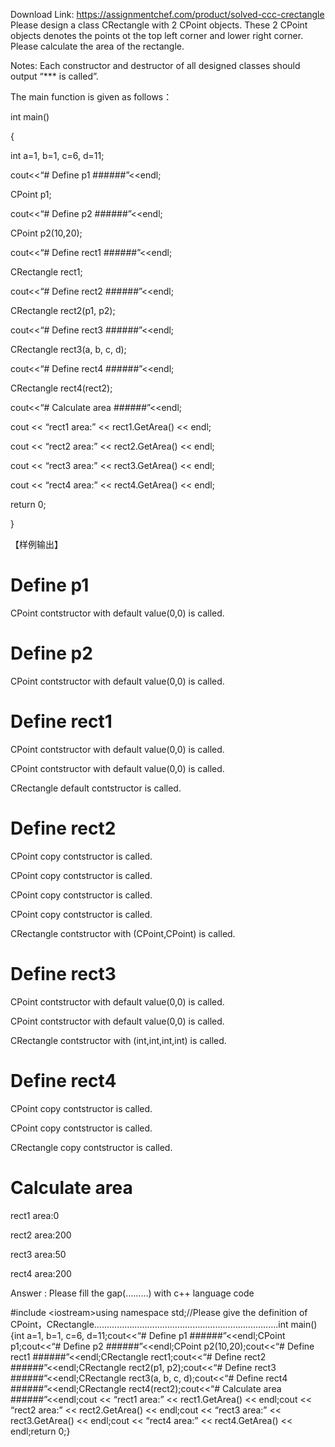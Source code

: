 Download Link: https://assignmentchef.com/product/solved-ccc-crectangle
<br>
Please design a class CRectangle with 2 CPoint objects. These 2 CPoint objects denotes the points ot the top left corner and lower right corner. Please calculate the area of the rectangle.

Notes: Each constructor and destructor of all designed classes should output “*** is called”.

The main function is given as follows：

int main()

{

int a=1, b=1, c=6, d=11;

cout&lt;&lt;“# Define p1 ######”&lt;&lt;endl;

CPoint p1;

cout&lt;&lt;“# Define p2 ######”&lt;&lt;endl;

CPoint p2(10,20);

cout&lt;&lt;“# Define rect1 ######”&lt;&lt;endl;

CRectangle rect1;

cout&lt;&lt;“# Define rect2 ######”&lt;&lt;endl;

CRectangle rect2(p1, p2);

cout&lt;&lt;“# Define rect3 ######”&lt;&lt;endl;

CRectangle rect3(a, b, c, d);

cout&lt;&lt;“# Define rect4 ######”&lt;&lt;endl;

CRectangle rect4(rect2);

cout&lt;&lt;“# Calculate area ######”&lt;&lt;endl;

cout &lt;&lt; “rect1 area:” &lt;&lt; rect1.GetArea() &lt;&lt; endl;

cout &lt;&lt; “rect2 area:” &lt;&lt; rect2.GetArea() &lt;&lt; endl;

cout &lt;&lt; “rect3 area:” &lt;&lt; rect3.GetArea() &lt;&lt; endl;

cout &lt;&lt; “rect4 area:” &lt;&lt; rect4.GetArea() &lt;&lt; endl;

return 0;

}

【样例输出】

# Define p1 ######

CPoint contstructor with default value(0,0) is called.

# Define p2 ######

CPoint contstructor with default value(0,0) is called.

# Define rect1 ######

CPoint contstructor with default value(0,0) is called.

CPoint contstructor with default value(0,0) is called.

CRectangle default contstructor is called.

# Define rect2 ######

CPoint copy contstructor is called.

CPoint copy contstructor is called.

CPoint copy contstructor is called.

CPoint copy contstructor is called.

CRectangle contstructor with (CPoint,CPoint) is called.

# Define rect3 ######

CPoint contstructor with default value(0,0) is called.

CPoint contstructor with default value(0,0) is called.

CRectangle contstructor with (int,int,int,int) is called.

# Define rect4 ######

CPoint copy contstructor is called.

CPoint copy contstructor is called.

CRectangle copy contstructor is called.

# Calculate area ######

rect1 area:0

rect2 area:200

rect3 area:50

rect4 area:200

Answer : Please fill the gap(………) with c++ language code

#include  &lt;iostream&gt;using  namespace  std;//Please  give  the  definition  of  CPoint，CRectangle……………………………………………………………….int  main(){int  a=1,  b=1,  c=6,  d=11;cout&lt;&lt;“#  Define  p1  ######”&lt;&lt;endl;CPoint  p1;cout&lt;&lt;“#  Define  p2  ######”&lt;&lt;endl;CPoint  p2(10,20);cout&lt;&lt;“#  Define  rect1  ######”&lt;&lt;endl;CRectangle  rect1;cout&lt;&lt;“#  Define  rect2  ######”&lt;&lt;endl;CRectangle  rect2(p1,  p2);cout&lt;&lt;“#  Define  rect3  ######”&lt;&lt;endl;CRectangle  rect3(a,  b,  c,  d);cout&lt;&lt;“#  Define  rect4  ######”&lt;&lt;endl;CRectangle  rect4(rect2);cout&lt;&lt;“#  Calculate  area  ######”&lt;&lt;endl;cout  &lt;&lt;  “rect1  area:”  &lt;&lt;  rect1.GetArea()  &lt;&lt;  endl;cout  &lt;&lt;  “rect2  area:”  &lt;&lt;  rect2.GetArea()  &lt;&lt;  endl;cout  &lt;&lt;  “rect3  area:”  &lt;&lt;  rect3.GetArea()  &lt;&lt;  endl;cout  &lt;&lt;  “rect4  area:”  &lt;&lt;  rect4.GetArea()  &lt;&lt;  endl;return  0;}


